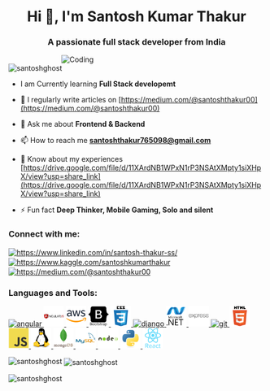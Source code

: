 
<h1 align="center">Hi 👋, I'm Santosh Kumar Thakur</h1>
<h3 align="center">A passionate full stack developer from India</h3>
<img align="right" alt="Coding" width="400" src="https://th.bing.com/th/id/R.03a4a5f034bf0bafa661fd8a8aabedc8?rik=DgD1qCZJDvQXDg&pid=ImgRaw&r=0">

<p align="left"> <img src="https://komarev.com/ghpvc/?username=santoshghost&label=Profile%20views&color=0e75b6&style=flat" alt="santoshghost" /> </p>

- I am Currently learning **Full Stack developemt**

- 📝 I regularly write articles on [https://medium.com/@santoshthakur00](https://medium.com/@santoshthakur00)

- 💬 Ask me about **Frontend & Backend**

- 📫 How to reach me **santoshthakur765098@gmail.com**

- 📄 Know about my experiences [https://drive.google.com/file/d/11XArdNB1WPxN1rP3NSAtXMpty1siXHpX/view?usp=share_link](https://drive.google.com/file/d/11XArdNB1WPxN1rP3NSAtXMpty1siXHpX/view?usp=share_link)

- ⚡ Fun fact **Deep Thinker, Mobile Gaming, Solo and silent**

<h3 align="left">Connect with me:</h3>
<p align="left">
<a href="https://dev.to/https://www.linkedin.com/in/santosh-thakur-ss/" target="blank"><img align="center" src="https://raw.githubusercontent.com/rahuldkjain/github-profile-readme-generator/master/src/images/icons/Social/devto.svg" alt="https://www.linkedin.com/in/santosh-thakur-ss/" height="30" width="40" /></a>
<a href="https://kaggle.com/https://www.kaggle.com/santoshkumarthakur" target="blank"><img align="center" src="https://raw.githubusercontent.com/rahuldkjain/github-profile-readme-generator/master/src/images/icons/Social/kaggle.svg" alt="https://www.kaggle.com/santoshkumarthakur" height="30" width="40" /></a>
<a href="https://medium.com/https://medium.com/@santoshthakur00" target="blank"><img align="center" src="https://raw.githubusercontent.com/rahuldkjain/github-profile-readme-generator/master/src/images/icons/Social/medium.svg" alt="https://medium.com/@santoshthakur00" height="30" width="40" /></a>
</p>

<h3 align="left">Languages and Tools:</h3>
<p align="left"> <a href="https://angular.io" target="_blank" rel="noreferrer"> <img src="https://angular.io/assets/images/logos/angular/angular.svg" alt="angular" width="40" height="40"/> </a> <a href="https://angular.io" target="_blank" rel="noreferrer"> <img src="https://raw.githubusercontent.com/devicons/devicon/master/icons/angularjs/angularjs-original-wordmark.svg" alt="angularjs" width="40" height="40"/> </a> <a href="https://aws.amazon.com" target="_blank" rel="noreferrer"> <img src="https://raw.githubusercontent.com/devicons/devicon/master/icons/amazonwebservices/amazonwebservices-original-wordmark.svg" alt="aws" width="40" height="40"/> </a> <a href="https://getbootstrap.com" target="_blank" rel="noreferrer"> <img src="https://raw.githubusercontent.com/devicons/devicon/master/icons/bootstrap/bootstrap-plain-wordmark.svg" alt="bootstrap" width="40" height="40"/> </a> <a href="https://www.w3schools.com/css/" target="_blank" rel="noreferrer"> <img src="https://raw.githubusercontent.com/devicons/devicon/master/icons/css3/css3-original-wordmark.svg" alt="css3" width="40" height="40"/> </a> <a href="https://www.djangoproject.com/" target="_blank" rel="noreferrer"> <img src="https://cdn.worldvectorlogo.com/logos/django.svg" alt="django" width="40" height="40"/> </a> <a href="https://dotnet.microsoft.com/" target="_blank" rel="noreferrer"> <img src="https://raw.githubusercontent.com/devicons/devicon/master/icons/dot-net/dot-net-original-wordmark.svg" alt="dotnet" width="40" height="40"/> </a> <a href="https://expressjs.com" target="_blank" rel="noreferrer"> <img src="https://raw.githubusercontent.com/devicons/devicon/master/icons/express/express-original-wordmark.svg" alt="express" width="40" height="40"/> </a> <a href="https://git-scm.com/" target="_blank" rel="noreferrer"> <img src="https://www.vectorlogo.zone/logos/git-scm/git-scm-icon.svg" alt="git" width="40" height="40"/> </a> <a href="https://www.w3.org/html/" target="_blank" rel="noreferrer"> <img src="https://raw.githubusercontent.com/devicons/devicon/master/icons/html5/html5-original-wordmark.svg" alt="html5" width="40" height="40"/> </a> <a href="https://developer.mozilla.org/en-US/docs/Web/JavaScript" target="_blank" rel="noreferrer"> <img src="https://raw.githubusercontent.com/devicons/devicon/master/icons/javascript/javascript-original.svg" alt="javascript" width="40" height="40"/> </a> <a href="https://www.linux.org/" target="_blank" rel="noreferrer"> <img src="https://raw.githubusercontent.com/devicons/devicon/master/icons/linux/linux-original.svg" alt="linux" width="40" height="40"/> </a> <a href="https://www.mongodb.com/" target="_blank" rel="noreferrer"> <img src="https://raw.githubusercontent.com/devicons/devicon/master/icons/mongodb/mongodb-original-wordmark.svg" alt="mongodb" width="40" height="40"/> </a> <a href="https://www.mysql.com/" target="_blank" rel="noreferrer"> <img src="https://raw.githubusercontent.com/devicons/devicon/master/icons/mysql/mysql-original-wordmark.svg" alt="mysql" width="40" height="40"/> </a> <a href="https://nodejs.org" target="_blank" rel="noreferrer"> <img src="https://raw.githubusercontent.com/devicons/devicon/master/icons/nodejs/nodejs-original-wordmark.svg" alt="nodejs" width="40" height="40"/> </a> <a href="https://www.python.org" target="_blank" rel="noreferrer"> <img src="https://raw.githubusercontent.com/devicons/devicon/master/icons/python/python-original.svg" alt="python" width="40" height="40"/> </a> <a href="https://reactjs.org/" target="_blank" rel="noreferrer"> <img src="https://raw.githubusercontent.com/devicons/devicon/master/icons/react/react-original-wordmark.svg" alt="react" width="40" height="40"/> </a> </p>

<p><img align="left" src="https://github-readme-stats.vercel.app/api/top-langs?username=santoshghost&show_icons=true&locale=en&layout=compact" alt="santoshghost" /></p>

<p>&nbsp;<img align="center" src="https://github-readme-stats.vercel.app/api?username=santoshghost&show_icons=true&locale=en" alt="santoshghost" /></p>

<p><img align="center" src="https://github-readme-streak-stats.herokuapp.com/?user=santoshghost&" alt="santoshghost" /></p>
